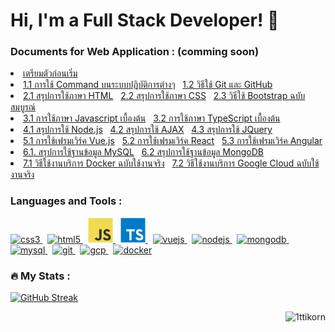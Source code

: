 # Hi, I'm a Full Stack Developer! 👋

<p align="left">
</p>


<h3 align="left">Documents for Web Application : (comming soon)</h3

- <a href="https://github.com/1ttikorn/document-prepare/tree/main">เตรียมตัวก่อนเริ่ม</a>
- <a href="https://github.com/1ttikorn/document-git">1.1 การใช้ Command บนระบบปฏิบัติการต่างๆ</a>&nbsp;&nbsp;&nbsp;<a href="https://github.com/1ttikorn/document-git">1.2 วิธีใช้ Git และ GitHub</a>
- <a href="https://github.com/1ttikorn/document-git">2.1 สรุปการใช้ภาษา HTML</a>&nbsp;&nbsp;&nbsp;<a href="https://github.com/1ttikorn/document-git">2.2 สรุปการใช้ภาษา CSS</a>&nbsp;&nbsp;&nbsp;<a href="https://github.com/1ttikorn/document-git">2.3 วิธีใช้ Bootstrap ฉบับสมบูรณ์</a>
- <a href="https://github.com/1ttikorn/document-git">3.1 การใช้ภาษา Javascript เบื้องต้น</a>&nbsp;&nbsp;&nbsp;<a href="https://github.com/1ttikorn/document-git">3.2 การใช้ภาษา TypeScript เบื้องต้น</a>
- <a href="https://github.com/1ttikorn/">4.1 สรุปการใช้ Node.js</a>&nbsp;&nbsp;&nbsp;<a href="https://github.com/1ttikorn/document-git">4.2 สรุปการใช้ AJAX</a>&nbsp;&nbsp;&nbsp;<a href="https://github.com/1ttikorn/document-git">4.3 สรุปการใช้ JQuery</a>
- <a href="https://github.com/1ttikorn/">5.1 การใช้เฟรมเวิร์ค Vue.js</a>&nbsp;&nbsp;&nbsp;<a href="https://github.com/1ttikorn/document-git">5.2 การใช้เฟรมเวิร์ค React</a>&nbsp;&nbsp;&nbsp;<a href="https://github.com/1ttikorn/document-git">5.3 การใช้เฟรมเวิร์ค Angular</a>
- <a href="https://github.com/1ttikorn/">6.1. สรุปการใช้ฐานข้อมูล MySQL</a>&nbsp;&nbsp;&nbsp;<a href="https://github.com/1ttikorn/document-git">6.2 สรุปการใช้ฐานข้อมูล MongoDB</a>
- <a href="https://github.com/1ttikorn/">7.1 วิธีใช้งานบริการ Docker ฉบับใช้งานจริง</a>&nbsp;&nbsp;&nbsp;<a href="https://github.com/1ttikorn/document-git">7.2 วิธีใช้งานบริการ Google Cloud ฉบับใช้งานจริง</a>



<h3 align="left">Languages and Tools :</h3

<a href="https://www.w3schools.com/css/" target="_blank" rel="noreferrer"> <img src="https://cdn-icons-png.flaticon.com/512/732/732190.png" alt="css3" width="40" height="40"/> </a> &nbsp; <a href="https://www.w3.org/html/" target="_blank" rel="noreferrer"> <img src="https://cdn-icons-png.flaticon.com/512/732/732212.png" alt="html5" width="40" height="40"/> </a> &nbsp; <a href="https://developer.mozilla.org/en-US/docs/Web/JavaScript" target="_blank" rel="noreferrer"> <img src="https://raw.githubusercontent.com/devicons/devicon/master/icons/javascript/javascript-original.svg" alt="javascript" width="40" height="40"/> </a> &nbsp; <a href="https://www.typescriptlang.org/" target="_blank" rel="noreferrer"> <img src="https://raw.githubusercontent.com/devicons/devicon/master/icons/typescript/typescript-original.svg" alt="typescript" width="40" height="40"/> </a> &nbsp; <a href="https://vuejs.org/" target="_blank" rel="noreferrer"> <img src="https://upload.wikimedia.org/wikipedia/commons/9/95/Vue.js_Logo_2.svg" alt="vuejs" width="40" height="40"/> </a> &nbsp; <a href="https://nodejs.org" target="_blank" rel="noreferrer"> <img src="https://cdn.iconscout.com/icon/free/png-256/free-node-js-1174925.png?f=webp&w=256" alt="nodejs" width="40" height="40"/> </a> &nbsp; <a href="https://www.mongodb.com/" target="_blank" rel="noreferrer"> <img src="https://emanueleciriachi.net/wp-content/uploads/2019/01/logo-mongodb-png-mongodb-logo-png-400.png" alt="mongodb" width="41" height="41"/> </a> &nbsp; <a href="https://www.mysql.com/" target="_blank" rel="noreferrer"> <img src="https://img.uxwing.com/wp-content/themes/uxwing/download/brands-social-media/mysql-icon.svg" alt="mysql" width="40" height="40"/> </a> &nbsp; <a href="https://git-scm.com/" target="_blank" rel="noreferrer"> <img src="https://www.vectorlogo.zone/logos/git-scm/git-scm-icon.svg" alt="git" width="40" height="40"/> </a> &nbsp; <a href="https://cloud.google.com" target="_blank" rel="noreferrer"> <img src="https://www.vectorlogo.zone/logos/google_cloud/google_cloud-icon.svg" alt="gcp" width="40" height="40"/> </a> &nbsp; <a href="https://www.docker.com/" target="_blank" rel="noreferrer"> <img src="https://seeklogo.com/images/K/kubernetes-logo-3A67038EAB-seeklogo.com.png" alt="docker" width="40" height="40"/> </a>




### :fire: My Stats :
[![GitHub Streak](https://streak-stats.demolab.com?user=1ttikorn&type=png)](https://git.io/streak-stats)

<img src="https://komarev.com/ghpvc/?username=1ttikorn&label=Profile%20views&color=0e75b6&style=flat"  align="right" alt="1ttikorn" /> </p>



